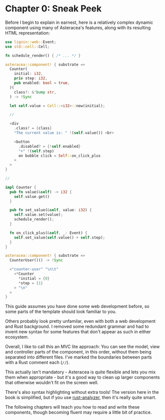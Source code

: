 # Chapter 0: Sneak Peek

Before I begin to explain in earnest, here is a relatively complex dynamic component using many of Asteracea's features, along with its resulting HTML representation:

```rust asteracea=CounterUser
use lignin::web::Event;
use std::cell::Cell;

fn schedule_render() { /* ... */ }

asteracea::component! { substrate =>
  Counter(
    initial: i32,
    priv step: i32,
    pub enabled: bool = true,
  )(
    class?: &'bump str,
  ) -> !Sync

  let self.value = Cell::<i32>::new(initial);

  //

  <div
    .class? = {class}
    "The current value is: " !(self.value()) <br>

    <button
      .disabled? = {!self.enabled}
      "+" !(self.step)
      on bubble click = Self::on_click_plus
    >
  >
}

//

impl Counter {
  pub fn value(&self) -> i32 {
    self.value.get()
  }

  pub fn set_value(&self, value: i32) {
    self.value.set(value);
    schedule_render();
  }

  fn on_click_plus(&self, _: Event) {
    self.set_value(self.value() + self.step);
  }
}

asteracea::component! { substrate =>
  CounterUser()() -> !Sync

  <"counter-user" "\n\t"
    <*Counter
      *initial = {0}
      *step = {1}
    > "\n"
  >
}
```

This guide assumes you have done some web development before, so some parts of the template should look familiar to you.

Others probably look pretty unfamilar, even with both a web development and Rust background. I removed some redundant grammar and had to invent new syntax for some features that don't appear as such in either ecosystem.

Overall, I like to call this an MVC lite approach: You can see the model, view and controller parts of the component, in this order, without them being separated into different files. I've marked the boundaries between parts with a Rust comment each (`//`).

This actually isn't mandatory - Asteracea is quite flexible and lets you mix them when appropriate - but it's a good way to clean up larger components that otherwise wouldn't fit on the screen well.

There's also syntax highlighting without extra tools! The version here in the book is simplified, but if you use [rust-analyzer], then it's really quite smart.

[rust-analyzer]: https://rust-analyzer.github.io/

The following chapters will teach you how to read and write these components, though becoming fluent may require a little bit of practice.
